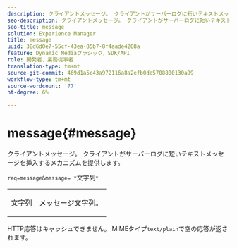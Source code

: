 ```yaml
---
description: クライアントメッセージ。 クライアントがサーバーログに短いテキストメッセージを挿入するメカニズムを提供します。
seo-description: クライアントメッセージ。 クライアントがサーバーログに短いテキストメッセージを挿入するメカニズムを提供します。
seo-title: message
solution: Experience Manager
title: message
uuid: 38d6d0e7-55cf-43ea-85b7-8f4aade4208a
feature: Dynamic Mediaクラシック，SDK/API
role: 開発者、業務従事者
translation-type: tm+mt
source-git-commit: 469d1a5c43a972116a8a2efb0de5708800130a99
workflow-type: tm+mt
source-wordcount: '77'
ht-degree: 6%

---
```



# message{#message}

クライアントメッセージ。 クライアントがサーバーログに短いテキストメッセージを挿入するメカニズムを提供します。

`req=message&message= *`文字列`*`

<table id="simpletable_9AF29AA336C4447BBC2FD4A7D43ED91B"> 
 <tr class="strow"> 
  <td class="stentry"> <p><span class="varname"> 文字列</span> </p> </td> 
  <td class="stentry"> <p>メッセージ文字列。 </p></td> 
 </tr> 
</table>

HTTP応答はキャッシュできません。 MIMEタイプ`text/plain`で空の応答が返されます。
